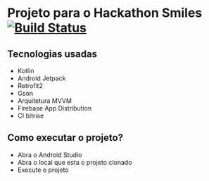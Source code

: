 # Projeto para o Hackathon Smiles [![Build Status](https://app.bitrise.io/app/45219a7fe378432c/status.svg?token=4b5IWaxh0VZJFGZXWggsVg&branch=main)](https://app.bitrise.io/app/45219a7fe378432c)

## Tecnologias usadas
- Kotlin
- Android Jetpack
- Retrofit2
- Gson
- Arquitetura MVVM
- Firebase App Distribution
- CI bitrise

## Como executar o projeto?
- Abra o Android Studio
- Abra o local que esta o projeto clonado
- Execute o projeto

